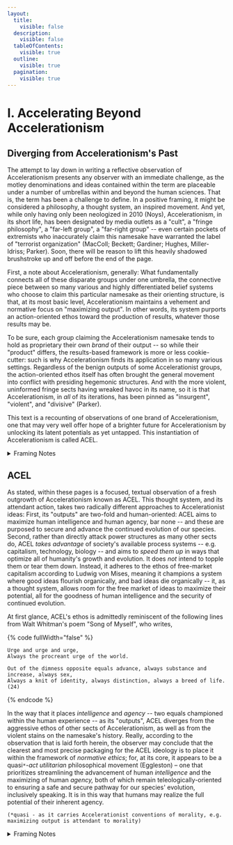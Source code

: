 ```yaml
---
layout:
  title:
    visible: false
  description:
    visible: false
  tableOfContents:
    visible: true
  outline:
    visible: true
  pagination:
    visible: true
---
```


# I. Accelerating Beyond Accelerationism

## Diverging from Accelerationism's Past &#x20;

The attempt to lay down in writing a reflective observation of Accelerationism presents any observer with an immediate challenge, as the motley denominations and ideas contained within the term are placeable under a number of umbrellas within and beyond the human sciences. That is, the term has been a challenge to define. In a positive framing, it might be considered a philosophy, a thought system, an inspired movement. And yet, while only having only been neologized in 2010 (Noys), Accelerationism, in its short life, has been designated by media outlets as a "cult", a "fringe philosophy", a "far-left group", a "far-right group" -- even certain pockets of extremists who inaccurately claim this namesake have warranted the label of "terrorist organization" (MacColl; Beckett; Gardiner; Hughes, Miller-Idriss; Parker). Soon, there will be reason to lift this heavily shadowed brushstroke up and off before the end of the page.&#x20;

First, a note about Accelerationism, generally: What fundamentally connects all of these disparate groups under one umbrella, the connective piece between so many various and highly differentiated belief systems who choose to claim this particular namesake as their orienting structure, is that, at its most basic level, Accelerationism maintains a vehement and normative focus on "maximizing output". In other words, its system purports an action-oriented ethos toward the production of results, whatever those results may be.&#x20;

To be sure, each group claiming the Accelerationism namesake tends to hold as proprietary their own _brand_ of their output -- so while their "product" differs, the results-based framework is more or less cookie-cutter: such is why Accelerationism finds its application in so many various settings. Regardless of the benign outputs of some Accelerationist groups, the action-oriented ethos itself has often brought the general movement into conflict with presiding hegemonic structures. And with the more violent, uninformed fringe sects having wreaked havoc in its name, so it is that Accelerationism, in _all_ of its iterations, has been pinned as "insurgent", "violent", and "divisive" (Parker).&#x20;

This text is a recounting of observations of one brand of Accelerationism, one that may very well offer hope of a brighter future for Accelerationism by unlocking its latent potentials as yet untapped. This instantiation of Accelerationism is called ACEL.&#x20;

<details>

<summary>Framing Notes</summary>

* Georgescu-Roegen: The Entropy Law and the Economic Process (1971)
  * critique of legacy system, neglects ecological limits

</details>

## ACEL

As stated, within these pages is a focused, textual observation of a fresh outgrowth of Accelerationism known as ACEL. This thought system, and its attendant action, takes two radically different approaches to Accelerationist ideas: First, its "outputs" are two-fold and human-oriented: ACEL aims to maximize human intelligence and human agency, bar none -- and these are purposed to secure and advance the continued evolution of our species. Second, rather than directly attack power structures as many other sects do, ACEL _takes advantage_ of society's available process systems -- e.g. capitalism, technology, biology -- and aims to _speed them up_ in ways that optimize all of humanity's growth and evolution. It does _not_ intend to topple them or tear them down. Instead, it adheres to the ethos of free-market capitalism according to Ludwig von Mises, meaning it champions a system where good ideas flourish organically, and bad ideas die organically -- it, as a thought system, allows room for the free market of ideas to maximize their potential, all for the goodness of human intelligence and the security of continued evolution.&#x20;

At first glance, ACEL's ethos is admittedly reminiscent of the following lines from Walt Whitman's poem "Song of Myself", who writes,

{% code fullWidth="false" %}
```
Urge and urge and urge,
Always the procreant urge of the world.

Out of the dimness opposite equals advance, always substance and increase, always sex,
Always a knit of identity, always distinction, always a breed of life. (24)
```
{% endcode %}

In the way that it places _intelligence_ and _agency_ -- two equals championed within the human experience -- as its "outputs", ACEL diverges from the aggressive ethos of other sects of Accelerationism, as well as from the violent stains on the namesake's history. Really, according to the observation that is laid forth herein, the observer may conclude that the clearest and most precise packaging for the ACEL ideology is to place it within the framework of _normative ethics_; for, at its core, it appears to be a quasi`*`-_act utilitarian_ philosophical movement (Eggleston) – one that prioritizes streamlining the advancement of human _intelligence_ and the maximizing of human _agency,_ both of which remain teleologically-oriented to ensuring a safe and secure pathway for our species' evolution, inclusively speaking. It is in this way that humans may realize the full potential of their inherent agency. &#x20;

`(*quasi - as it carries Accelerationist conventions of morality, e.g. maximizing output is attendant to morality)`

<details>

<summary>Framing Notes</summary>

* Mises: Human Action (1949)
  * free market
* Hegel: Phenomenology of Spirit (1807)
  * frames goals in dialectic

</details>

